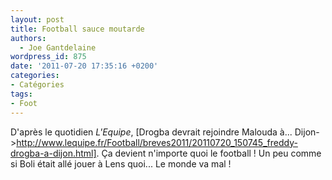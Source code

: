 ```yaml
---
layout: post
title: Football sauce moutarde
authors:
  - Joe Gantdelaine
wordpress_id: 875
date: '2011-07-20 17:35:16 +0200'
categories:
- Catégories
tags:
- Foot
---
```

D'après le quotidien *L'Equipe*, [Drogba devrait rejoindre Malouda à... Dijon->http://www.lequipe.fr/Football/breves2011/20110720_150745_freddy-drogba-a-dijon.html]. Ça devient n'importe quoi le football ! Un peu comme si Boli était allé jouer à Lens quoi... Le monde va mal !

